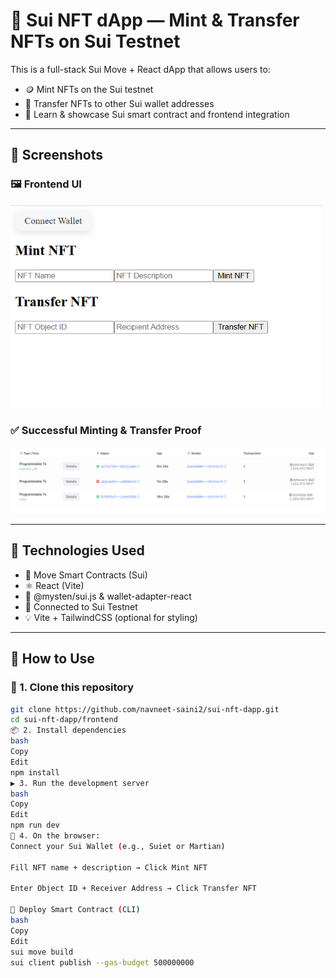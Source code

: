 # 🧬 Sui NFT dApp — Mint & Transfer NFTs on Sui Testnet

This is a full-stack Sui Move + React dApp that allows users to:

- 🪙 Mint NFTs on the Sui testnet
- 🔄 Transfer NFTs to other Sui wallet addresses
- 🧠 Learn & showcase Sui smart contract and frontend integration

---

## 📸 Screenshots

### 🖼️ Frontend UI
<img src="./frontend.png" alt="Sui NFT dApp UI" width="500"/>

### ✅ Successful Minting & Transfer Proof
<img src="./mint-transfer-proof.png" alt="Proof of Sui NFT mint and transfer" width="700"/>

---

## 🧠 Technologies Used

- 🧾 Move Smart Contracts (Sui)
- ⚛️ React (Vite)
- 🧰 @mysten/sui.js & wallet-adapter-react
- 🔁 Connected to Sui Testnet
- 💡 Vite + TailwindCSS (optional for styling)

---

## 🧪 How to Use

### 🔧 1. Clone this repository
```bash
git clone https://github.com/navneet-saini2/sui-nft-dapp.git
cd sui-nft-dapp/frontend
📦 2. Install dependencies
bash
Copy
Edit
npm install
▶️ 3. Run the development server
bash
Copy
Edit
npm run dev
🧪 4. On the browser:
Connect your Sui Wallet (e.g., Suiet or Martian)

Fill NFT name + description → Click Mint NFT

Enter Object ID + Receiver Address → Click Transfer NFT

🚀 Deploy Smart Contract (CLI)
bash
Copy
Edit
sui move build
sui client publish --gas-budget 500000000